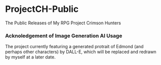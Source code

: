 # ProjectCH-Public
The Public Releases of My RPG Project Crimson Hunters

### Acknoledgement of Image Generation AI Usage
The project currently featuring a generated protrait of Edmond (and perhaps other characters) by DALL-E, which will be replaced and redrawn by myself at a later date.
